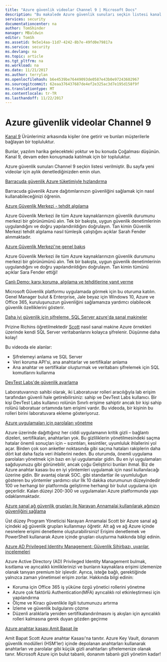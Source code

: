 ```yaml
---
title: "Azure güvenlik videolar Channel 9 | Microsoft Docs"
description: "Bu makalede Azure güvenlik sunuları seçkin listesi kanal 9'sağlar. Kanal 9 Ürünlerimiz arkasında kişilerle Ürünlerimiz kullanan kişilerin bağlanan bir topluluktur."
services: security
documentationcenter: na
author: TomShinder
manager: MBaldwin
editor: TomSh
ms.assetid: 9e5e14aa-11d7-4242-8b7e-49fd0e79817a
ms.service: security
ms.devlang: na
ms.topic: article
ms.tgt_pltfrm: na
ms.workload: na
ms.date: 11/21/2017
ms.author: terrylan
ms.openlocfilehash: b6e4539be76449093de0587e43b0e97243602967
ms.sourcegitcommit: 62eaa376437687de4ef2e325ac3d7e195d158f9f
ms.translationtype: MT
ms.contentlocale: tr-TR
ms.lasthandoff: 11/22/2017
---
```

# <a name="azure-security-videos-on-channel-9"></a>Azure güvenlik videolar Channel 9
[Kanal 9](https://channel9.msdn.com/) Ürünlerimiz arkasında kişiler öne getirir ve bunları müşterilerle bağlayan bir topluluktur.

Bunlar, yazılım harika gelecekteki yoktur ve bu konuda Çoğalması düşünün. Kanal 9, devam eden konuşmada katılmak için bir topluluktur.

Azure güvenlik sunuları Channel 9 seçkin listesi verilmiştir. Bu sayfa yeni videolar için aylık denetlediğinizden emin olun.

[Barracuda güvenlik Azure tüketimiyle hızlandırma](https://channel9.msdn.com/events/Microsoft-Azure-Marketplace-ISV-Solutions-Webinar-Series/Webinar-1-Accelerating-Azure-Consumption-with-Barracuda-Security/Webinar-1-Accelerating-Azure-Consumption-with-Barracuda-Security)

Barracuda güvenlik Azure dağıtımlarınızın güvenliğini sağlamak için nasıl kullanabileceğinizi öğrenin.

[Azure Güvenlik Merkezi - tehdit algılama](https://channel9.msdn.com/Shows/Azure-Friday/Azure-Security-Center-Threat-Detection)

Azure Güvenlik Merkezi ile tüm Azure kaynaklarınızın güvenlik durumunu merkezi bir görünümünü alın. Tek bir bakışta, uygun güvenlik denetimlerinin uygulandığını ve doğru yapılandırıldığını doğrulayın. Tan kimin Güvenlik Merkezi tehdit algılama nasıl tümleşik çalıştığını açıklar Sarah Fender alınmaktadır.

[Azure Güvenlik Merkezi'ne genel bakış](https://channel9.msdn.com/Shows/Azure-Friday/Azure-Security-Center-Overview)

Azure Güvenlik Merkezi ile tüm Azure kaynaklarınızın güvenlik durumunu merkezi bir görünümünü alın. Tek bir bakışta, uygun güvenlik denetimlerinin uygulandığını ve doğru yapılandırıldığını doğrulayın. Tan kimin tümünü açıklar Sara Fender ettiği!

[Canlı Demo: karşı koruma, algılama ve tehditlerine yanıt verme](https://channel9.msdn.com/events/Virtual-Security-Summit/Virtual-Security-Summit-2016/Live-Demo-Protecting-against-Detecting-and-Responding-to-Threats)

Microsoft Güvenlik platformu uygulamada görmek için bu oturuma katılın. Genel Manager bulut & Enterprise, Jale beyaz için Windows 10, Azure ve Office 365, kuruluşunuzun güvenliğini sağlamanıza yardımcı olabilecek güvenlik özelliklerini gösterir.

[Daha iyi güvenlik için şifreleme, SQL Server azure'da sanal makineler](https://channel9.msdn.com/Shows/Azure-Friday/Encryption-in-SQL-Azure-for-better-security)

Prizine Richins öğretilmektedir [Scott](https://channel9.msdn.com/Niners/Glucose) nasıl sanal makine Azure örnekleri üzerinde kendi SQL Server veritabanlarını kolayca şifrelenir. Düşünme daha kolay!

Bu videoda ele alanlar:

* Şifrelemeyi anlama ve SQL Server
* Veri koruma API'si, ana anahtarlar ve sertifikalar anlama
* Ana anahtar ve sertifikalar oluşturmak ve veritabanı şifrelemek için SQL komutlarını kullanma

[DevTest Labs'de güvenlik ayarlama](https://channel9.msdn.com/Blogs/Azure/How-to-set-security-in-your-DevTest-Lab)

Laboratuvarınızı sahibi olarak, iki Laboratuvar rolleri aracılığıyla lab erişim tarafından güvenli hale getirebilirsiniz: sahip ve DevTest Labs kullanıcı. Bir kişi DevTest Labs kullanıcı rolünün Sınırlı erişime sahiptir ancak bir kişi sahip rolünü laboratuar ortamında tam erişimi vardır. Bu videoda, bir kişinin bu rolleri birini laboratuvara ekleme gösteriyoruz.

[Azure uygulamaları için parolaları yönetme](https://channel9.msdn.com/events/Build/2016/P456)

Azure üzerinde dağıttığınız her ciddi uygulamanın kritik gizli – bağlantı dizeleri, sertifikaları, anahtarları yok. Bu gizliliklerin yönetilmesindeki saçma hatalar önemli sonuçları için – sızıntıları, kesintiler, uyumluluk ihlallerini yol açar. Birden çok son anketler noktasında gibi saçma hataları rakiplerin daha dört kat daha fazla veri ihlallerini neden. Bu oturumda, önemli uygulama parolaları yönetmek için bazı en iyi uygulamalar gidin. Bu en iyi uygulamaları sağduyunuzu gibi görünebilir, ancak çoğu Geliştirici bunları ihmal. Biz de Azure anahtar kasası bu en iyi yöntemleri uygulamak için nasıl kullanılacağı üzerine gidin. Bir avantaj olarak SOC. gibi standartlar ile uyumluluğun gösteren bu yöntemler yardımcı olur İlk 10 dakika oturumunun düzeyindedir 100 ve herhangi bir platformda geliştirme herhangi bir bulut uygulama için geçerlidir. Kalan düzeyi 200-300 ve uygulamaları Azure platformunda yapı odaklanmaktadır.

[Azure sanal ağ güvenlik grupları ile Narayan Annamalai kullanılarak ağınızın güvenliğini sağlama](https://channel9.msdn.com/Shows/Azure-Friday/Sucruing-your-Azure-Virtual-Network-using-Network-ACLs-with-Narayan-Annamalai)

Üst düzey Program Yöneticisi Narayan Annamalai Scott bir Azure sanal ağ içindeki ağ güvenlik grupları kullanmayı öğretir. Alt ağ ve ağ Azure içinde nesnelere erişimi denetleme oluşturabilirsiniz! Erişimi denetlemek ve PowerShell kullanarak Azure içinde grupları oluşturma hakkında bilgi edinin.

[Azure AD Privileged Identity Management: Güvenlik Sihirbazı, uyarılar, incelemeleri](https://channel9.msdn.com/Series/Azure-Active-Directory-Videos-Demos/Azure-AD-Privileged-Identity-Management-Security-Wizard-Alerts-Reviews)

Azure Active Directory (AD) Privileged Identity Management bulmak, kısıtlama ve ayrıcalıklı kimliklerinizi ve bunların kaynaklara erişimi izlemenize olanak tanıyan premium bir işlevdir. Ayrıca, isteğe bağlı, gerektiğinde yalnızca zaman yönetimsel erişim zorlar. Hakkında bilgi edinin:

* Koruma için Office 365 iş yüküne özgü yönetici rollerini yönetme
* Azure çok faktörlü Authentication(MFA) ayrıcalıklı rol etkinleştirmesi için yapılandırma
* Ölçme ve Kiracı güvenlikle ilgili tutumunuzu artırma
* İzleme ve güvenlik bulgularını çözme
* Düzenli aralıklarla yeniden sertifikalandırılmasını iş akışları için ayrıcalıklı rolleri kalmasına gerek duyan gözden geçirme

[Azure anahtar kasası Amit Bapat ile](https://channel9.msdn.com/Shows/Azure-Friday/Azure-Key-Vault-with-Amit-Bapat)

Amit Bapat Scott Azure anahtar Kasası'na tanıtır. Azure Key Vault, donanım güvenlik modülleri (HSM'ler) içinde depolanan anahtarları kullanarak anahtarları ve parolalar gibi küçük gizli anahtarları şifrelemenize olanak tanır. Microsoft Azure için bulut tabanlı, donanım tabanlı gizli yönetim kadar!
